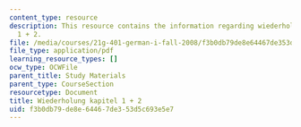 ```yaml
---
content_type: resource
description: This resource contains the information regarding wiederholung kapitel
  1 + 2.
file: /media/courses/21g-401-german-i-fall-2008/f3b0db79de8e64467de353d5c693e5e7_MIT21G_401F08_gramat.pdf
file_type: application/pdf
learning_resource_types: []
ocw_type: OCWFile
parent_title: Study Materials
parent_type: CourseSection
resourcetype: Document
title: Wiederholung kapitel 1 + 2
uid: f3b0db79-de8e-6446-7de3-53d5c693e5e7
---
```

